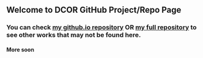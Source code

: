 ## Welcome to DCOR GitHub Project/Repo Page

### You can check  [my github.io repository](https://github.com/Chubasamuel/Chubasamuel.github.io) OR [my full repository](https://github.com/Chubasamuel) to see other works that may not be found here.

#### More soon

